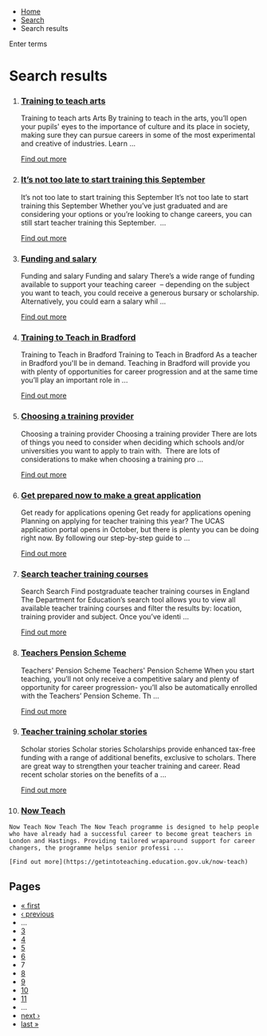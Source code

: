 *   [Home](/)
*   [Search](/search)
*   Search results

Enter terms 

Search results
==============

1.  ### [Training to teach arts](https://getintoteaching.education.gov.uk/explore-my-options/training-to-teach-secondary-subjects/training-to-teach-arts)
    
    Training to teach arts Arts By training to teach in the arts, you’ll open your pupils' eyes to the importance of culture and its place in society, making sure they can pursue careers in some of the most experimental and creative of industries. Learn ...
    
    [Find out more](https://getintoteaching.education.gov.uk/explore-my-options/training-to-teach-secondary-subjects/training-to-teach-arts)
    
2.  ### [It’s not too late to start training this September](https://getintoteaching.education.gov.uk/apply-for-teacher-training-this-summer)
    
    It’s not too late to start training this September It’s not too late to start training this September Whether you’ve just graduated and are considering your options or you’re looking to change careers, you can still start teacher training this September.  ...
    
    [Find out more](https://getintoteaching.education.gov.uk/apply-for-teacher-training-this-summer)
    
3.  ### [Funding and salary](https://getintoteaching.education.gov.uk/funding-and-salary)
    
    Funding and salary Funding and salary There’s a wide range of funding available to support your teaching career  – depending on the subject you want to teach, you could receive a generous bursary or scholarship. Alternatively, you could earn a salary whil ...
    
    [Find out more](https://getintoteaching.education.gov.uk/funding-and-salary)
    
4.  ### [Training to Teach in Bradford](https://getintoteaching.education.gov.uk/training-to-teach-bradford)
    
    Training to Teach in Bradford Training to Teach in Bradford As a teacher in Bradford you'll be in demand. Teaching in Bradford will provide you with plenty of opportunities for career progression and at the same time you’ll play an important role in ...
    
    [Find out more](https://getintoteaching.education.gov.uk/training-to-teach-bradford)
    
5.  ### [Choosing a training provider](https://getintoteaching.education.gov.uk/how-to-apply/apply/choosing-a-training-provider)
    
    Choosing a training provider Choosing a training provider There are lots of things you need to consider when deciding which schools and/or universities you want to apply to train with.  There are lots of considerations to make when choosing a training pro ...
    
    [Find out more](https://getintoteaching.education.gov.uk/how-to-apply/apply/choosing-a-training-provider)
    
6.  ### [Get prepared now to make a great application](https://getintoteaching.education.gov.uk/get-prepared-to-make-a-great-application)
    
    Get ready for applications opening Get ready for applications opening Planning on applying for teacher training this year? The UCAS application portal opens in October, but there is plenty you can be doing right now. By following our step-by-step guide to ...
    
    [Find out more](https://getintoteaching.education.gov.uk/get-prepared-to-make-a-great-application)
    
7.  ### [Search teacher training courses](https://getintoteaching.education.gov.uk/how-to-apply/search-teacher-training-courses)
    
    Search Search Find postgraduate teacher training courses in England The Department for Education’s search tool allows you to view all available teacher training courses and filter the results by: location, training provider and subject. Once you’ve identi ...
    
    [Find out more](https://getintoteaching.education.gov.uk/how-to-apply/search-teacher-training-courses)
    
8.  ### [Teachers Pension Scheme](https://getintoteaching.education.gov.uk/teachers-salary-and-teaching-benefits/teachers-pension-scheme)
    
    Teachers' Pension Scheme Teachers' Pension Scheme When you start teaching, you’ll not only receive a competitive salary and plenty of opportunity for career progression- you’ll also be automatically enrolled with the Teachers’ Pension Scheme. Th ...
    
    [Find out more](https://getintoteaching.education.gov.uk/teachers-salary-and-teaching-benefits/teachers-pension-scheme)
    
9.  ### [Teacher training scholar stories](https://getintoteaching.education.gov.uk/teacher-training-scholar-stories)
    
    Scholar stories Scholar stories Scholarships provide enhanced tax-free funding with a range of additional benefits, exclusive to scholars. There are great way to strengthen your teacher training and career. Read recent scholar stories on the benefits of a ...
    
    [Find out more](https://getintoteaching.education.gov.uk/teacher-training-scholar-stories)
    
10.  ### [Now Teach](https://getintoteaching.education.gov.uk/now-teach)
    
    Now Teach Now Teach The Now Teach programme is designed to help people who have already had a successful career to become great teachers in London and Hastings. Providing tailored wraparound support for career changers, the programme helps senior professi ...
    
    [Find out more](https://getintoteaching.education.gov.uk/now-teach)
    

Pages
-----

*   [« first](/search/site "Go to first page")
*   [‹ previous](/search/site?page=5 "Go to previous page")
*   …
*   [3](/search/site?page=2 "Go to page 3")
*   [4](/search/site?page=3 "Go to page 4")
*   [5](/search/site?page=4 "Go to page 5")
*   [6](/search/site?page=5 "Go to page 6")
*   7
*   [8](/search/site?page=7 "Go to page 8")
*   [9](/search/site?page=8 "Go to page 9")
*   [10](/search/site?page=9 "Go to page 10")
*   [11](/search/site?page=10 "Go to page 11")
*   …
*   [next ›](/search/site?page=7 "Go to next page")
*   [last »](/search/site?page=1032 "Go to last page")
